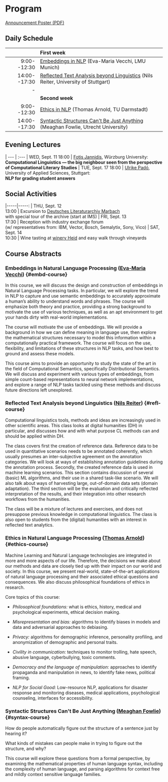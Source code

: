 
# Program

[Announcement Poster (PDF)](assets/CLschool19poster.pdf)


## Daily Schedule

| | First week
|---:|:---
|  9:00--12:30 | [Embeddings in NLP](#embd-course) (Eva-Maria Vecchi, LMU Munich) 
| 14:00--17:30 | [Reflected Text Analysis beyond Linguistics](#refl-course) (Nils Reiter, University of Stuttgart) 
|-
| | **Second week**
|  9:00--12:30 | [Ethics in NLP](#ethics-course) (Thomas Arnold, TU Darmstadt) 
| 14:00--17:30 | [Syntactic Structures Can't Be Just Anything](#syntax-course) (Meaghan Fowlie, Utrecht University) 


## Evening Lectures

| --- | :---
| WED, Sept. 11  18:00 | [Fotis Jannidis](http://www.jannidis.de/), Würzburg University: <br>  **Computational Linguistics — the big neighbour seen from the perspective of Computational Literary Studies**
| TUE, Sept. 17  18:00 | [Ulrike Padó](https://nlpado.de/~ulrike/), University of Applied Sciences, Stuttgart: <br>  **NLP for grading student answers**


## Social Activities

|-----|-----:
| THU, Sept. 12 <br> 13:00 | Excursion to [Deutsches Literaturarchiv Marbach](https://www.dla-marbach.de/en) <br> with special tour of the archive (start at IMS)
| FRI, Sept. 13 <br> 17:30 | Reception with industry exchange forum <br>(w/ representatives from: IBM, Vector, Bosch, Semalytix, Sony, Vico)
| SAT, Sept. 14 <br> 10:30 | Wine tasting at [winery Heid](http://www.weingut-heid.de) and easy walk through vineyards


## Course Abstracts


### Embeddings in Natural Language Processing ([Eva-Maria Vecchi](https://www.vecchi.com/eva/)) {#embd-course}

In this course, we will discuss the design and construction of
embeddings in Natural Language Processing tasks. In particular,
we will explore the trend in NLP to capture and use semantic
embeddings to accurately approximate a human’s ability to
understand words and phrases. The course will emphasize both
theory and practice, providing a strong background to motivate
the use of various techniques, as well as an apt environment to
get your hands dirty with real-world implementations.

The course will motivate the use of embeddings. We will provide a
background in how we can define meaning in language use, then
explore the mathematical structures necessary to model this
information within a computationally practical framework. The
course will focus on the use, flexibility, and limitations of
these structures in NLP tasks, and how best to ground and assess
these models.

This course aims to provide an opportunity to study the state of
the art in the field of Computational Semantics, specifically
Distributional Semantics. We will discuss and experiment with
various types of embeddings, from simple count-based
representations to neural network implementations, and explore a
range of NLP tasks tackled using these methods and discuss future
directions left unexplored.


### Reflected Text Analysis beyond Linguistics ([Nils Reiter](http://www.ims.uni-stuttgart.de/institut/mitarbeiter/reiterns/)) {#refl-course}

Computational linguistics tools, methods and ideas are
increasingly used in other scientific areas. This class looks at
digital humanities (DH) in particular, and discusses how and with
what purpose CL methods can and should be applied within DH. 

The class covers first the creation of reference data. Reference data
to be used in quantitative scenarios needs to be annotated coherently,
which usually presumes an inter-subjective agreement on the annotation
categories. We will look at ways of establishing annotation guidelines
during the annotation process. Secondly, the created reference data is
used in machine learning scenarios. This section contains discussion
of several (basic) ML algorithms, and their use in a shared task-like
scenario. We will also talk about ways of harvesting large,
out-of-domain data sets (domain adaptation). The third section will be
the evaluation and critically reflected interpretation of the results,
and their integration into other research workflows from the
humanities.

The class will be a mixture of lectures and exercises, and does
not presuppose previous knowledge in computational
linguistics. The class is also open to students from
the (digital) humanities with an interest in reflected text
analytics.


### Ethics in Natural Language Processing ([Thomas Arnold](https://www.informatik.tu-darmstadt.de/ukp/ukp_home/staff_ukp/detailseite_mitarbeiter_1_53376.en.jsp)) {#ethics-course}

Machine Learning and Natural Language technologies are integrated
in more and more aspects of our life. Therefore, the decisions we
make about our methods and data are closely tied up with their
impact on our world and society. In this course, we present
real-world, state-of-the-art applications of natural language
processing and their associated ethical questions and
consequences. We also discuss philosophical foundations of ethics
in research. 

Core topics of this course:

- *Philosophical foundations:* what is ethics, history, medical and
  psychological experiments, ethical decision making.
  
- *Misrepresentation and bias:* algorithms to identify biases in models
  and data and adversarial approaches to debiasing.
  
- *Privacy:* algorithms for demographic inference, personality
  profiling, and anonymization of demographic and personal traits.
  
- *Civility in communication:* techniques to monitor trolling, hate
  speech, abusive language, cyberbullying, toxic comments.
  
- *Democracy and the language of manipulation:* approaches to identify
  propaganda and manipulation in news, to identify fake news,
  political framing.
  
- *NLP for Social Good:* Low-resource NLP, applications for disaster
  response and monitoring diseases, medical applications,
  psychological counseling, interfaces for accessibility.


### Syntactic Structures Can't Be Just Anything ([Meaghan Fowlie](https://meaghanfowlie.com/)) {#syntax-course}

How do people automatically figure out the structure of a sentence
just by hearing it?

What kinds of mistakes can people make in trying to figure out the
structure, and why?

This course will explore these questions from a formal perspective, by
examining the mathematical properties of human language syntax,
including the complexity of human language, and parsing algorithms for
context free and mildly context sensitive language families.


